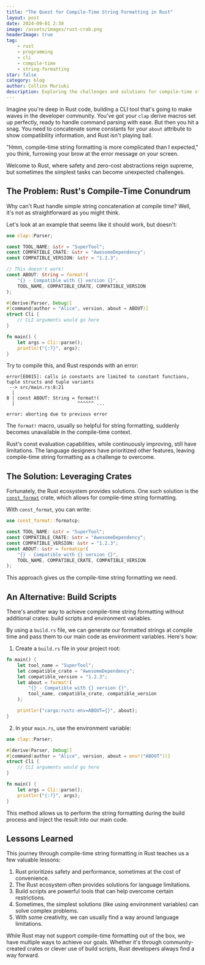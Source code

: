 ```yaml
---
title: "The Quest for Compile-Time String Formatting in Rust"
layout: post
date: 2024-09-01 2:30
image: /assets/images/rust-crab.png
headerImage: true
tag:
    - rust
    - programming
    - cli
    - compile-time
    - string-formatting
star: false
category: blog
author: Collins Muriuki
description: Exploring the challenges and solutions for compile-time string formatting in Rust CLI applications
---
```


Imagine you're deep in Rust code, building a CLI tool that's going to make waves in the developer community. You've got your `clap` derive macros set up perfectly, ready to handle command parsing with ease. But then you hit a snag. You need to concatenate some constants for your `about` attribute to show compatibility information, and Rust isn't playing ball.

"Hmm, compile-time string formatting is more complicated than I expected," you think, furrowing your brow at the error message on your screen.

Welcome to Rust, where safety and zero-cost abstractions reign supreme, but sometimes the simplest tasks can become unexpected challenges.

## The Problem: Rust's Compile-Time Conundrum

Why can't Rust handle simple string concatenation at compile time? Well, it's not as straightforward as you might think.

Let's look at an example that seems like it should work, but doesn't:

```rust
use clap::Parser;

const TOOL_NAME: &str = "SuperTool";
const COMPATIBLE_CRATE: &str = "AwesomeDependency";
const COMPATIBLE_VERSION: &str = "1.2.3";

// This doesn't work!
const ABOUT: String = format!(
    "{} - Compatible with {} version {}",
    TOOL_NAME, COMPATIBLE_CRATE, COMPATIBLE_VERSION
);

#[derive(Parser, Debug)]
#[command(author = "Alice", version, about = ABOUT)]
struct Cli {
    // CLI arguments would go here
}

fn main() {
    let args = Cli::parse();
    println!("{:?}", args);
}
```

Try to compile this, and Rust responds with an error:

```
error[E0015]: calls in constants are limited to constant functions, tuple structs and tuple variants
 --> src/main.rs:8:21
  |
8 | const ABOUT: String = format!(
  |                       ^^^^^^ ...

error: aborting due to previous error
```

The `format!` macro, usually so helpful for string formatting, suddenly becomes unavailable in the compile-time context.

Rust's const evaluation capabilities, while continuously improving, still have limitations. The language designers have prioritized other features, leaving compile-time string formatting as a challenge to overcome.

## The Solution: Leveraging Crates

Fortunately, the Rust ecosystem provides solutions. One such solution is the [`const_format`](https://docs.rs/const_format/latest/const_format/index.html) crate, which allows for compile-time string formatting.

With `const_format`, you can write:

```rust
use const_format::formatcp;

const TOOL_NAME: &str = "SuperTool";
const COMPATIBLE_CRATE: &str = "AwesomeDependency";
const COMPATIBLE_VERSION: &str = "1.2.3";
const ABOUT: &str = formatcp!(
    "{} - Compatible with {} version {}",
    TOOL_NAME, COMPATIBLE_CRATE, COMPATIBLE_VERSION
);
```

This approach gives us the compile-time string formatting we need.

## An Alternative: Build Scripts

There's another way to achieve compile-time string formatting without additional crates: build scripts and environment variables.

By using a `build.rs` file, we can generate our formatted strings at compile time and pass them to our main code as environment variables. Here's how:

1. Create a `build.rs` file in your project root:

```rust
fn main() {
    let tool_name = "SuperTool";
    let compatible_crate = "AwesomeDependency";
    let compatible_version = "1.2.3";
    let about = format!(
        "{} - Compatible with {} version {}",
        tool_name, compatible_crate, compatible_version
    );

    println!("cargo:rustc-env=ABOUT={}", about);
}
```

2. In your `main.rs`, use the environment variable:

```rust
use clap::Parser;

#[derive(Parser, Debug)]
#[command(author = "Alice", version, about = env!("ABOUT"))]
struct Cli {
    // CLI arguments would go here
}

fn main() {
    let args = Cli::parse();
    println!("{:?}", args);
}
```

This method allows us to perform the string formatting during the build process and inject the result into our main code.

## Lessons Learned

This journey through compile-time string formatting in Rust teaches us a few valuable lessons:

1. Rust prioritizes safety and performance, sometimes at the cost of convenience.
2. The Rust ecosystem often provides solutions for language limitations.
3. Build scripts are powerful tools that can help overcome certain restrictions.
4. Sometimes, the simplest solutions (like using environment variables) can solve complex problems.
5. With some creativity, we can usually find a way around language limitations.

While Rust may not support compile-time formatting out of the box, we have multiple ways to achieve our goals. Whether it's through community-created crates or clever use of build scripts, Rust developers always find a way forward.
